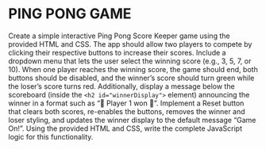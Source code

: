 # PING PONG GAME

Create a simple interactive Ping Pong Score Keeper game using the provided HTML and CSS. The app should allow two
players to compete by clicking their respective buttons to increase their scores. Include a dropdown menu that lets the
user select the winning score (e.g., 3, 5, 7, or 10). When one player reaches the winning score, the game should end,
both buttons should be disabled, and the winner’s score should turn green while the loser’s score turns red.
Additionally, display a message below the scoreboard (inside the `<h2 id="winnerDisplay">` element) announcing the
winner in a format such as “🎉 Player 1 won 🎊”. Implement a Reset button that clears both scores, re-enables the buttons,
removes the winner and loser styling, and updates the winner display to the default message “Game On!”. Using the
provided HTML and CSS, write the complete JavaScript logic for this functionality.
